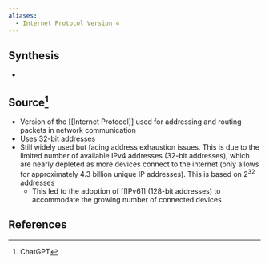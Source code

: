 ```yaml
---
aliases:
  - Internet Protocol Version 4
---
```

## Synthesis
- 
## Source[^1]
- Version of the [[Internet Protocol]] used for addressing and routing packets in network communication
- Uses 32-bit addresses
- Still widely used but facing address exhaustion issues. This is due to the limited number of available IPv4 addresses (32-bit addresses), which are nearly depleted as more devices connect to the internet (only allows for approximately 4.3 billion unique IP addresses). This is based on $2^{32}$ addresses
	- This led to the adoption of [[IPv6]] (128-bit addresses) to accommodate the growing number of connected devices
## References

[^1]: ChatGPT